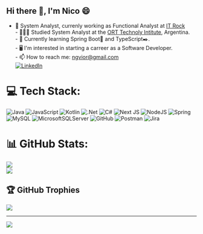 ## Hi there 👋, I'm Nico 😄
- 🔭 System Analyst, currenly working as Functional Analyst at [IT Rock](https://www.itrock.com.ar/)<br>- 👨🏻‍🎓 Studied System Analyst at the [ORT Technoly Intitute](https://www.ort.edu.ar/informacion-terciario), Argentina.<br>- 💭 Currently learning Spring Boot🌱 and TypeScript✒️.<br>- 🖥️ I'm interested in starting a carreer as a Software Developer.<br>- 📫 How to reach me: ngvior@gmail.com <br> [![LinkedIn](https://img.shields.io/badge/LinkedIn-%230077B5.svg?logo=linkedin&logoColor=white)](https://linkedin.com/in/nicolasgarciavior) 

# 💻 Tech Stack:
![Java](https://img.shields.io/badge/java-%23ED8B00.svg?style=for-the-badge&logo=openjdk&logoColor=white) ![JavaScript](https://img.shields.io/badge/javascript-%23323330.svg?style=for-the-badge&logo=javascript&logoColor=%23F7DF1E) ![Kotlin](https://img.shields.io/badge/kotlin-%237F52FF.svg?style=for-the-badge&logo=kotlin&logoColor=white) ![.Net](https://img.shields.io/badge/.NET-5C2D91?style=for-the-badge&logo=.net&logoColor=white) ![C#](https://img.shields.io/badge/c%23-%23239120.svg?style=for-the-badge&logo=csharp&logoColor=white) ![Next JS](https://img.shields.io/badge/Next-black?style=for-the-badge&logo=next.js&logoColor=white) ![NodeJS](https://img.shields.io/badge/node.js-6DA55F?style=for-the-badge&logo=node.js&logoColor=white) ![Spring](https://img.shields.io/badge/spring-%236DB33F.svg?style=for-the-badge&logo=spring&logoColor=white) ![MySQL](https://img.shields.io/badge/mysql-4479A1.svg?style=for-the-badge&logo=mysql&logoColor=white) ![MicrosoftSQLServer](https://img.shields.io/badge/Microsoft%20SQL%20Server-CC2927?style=for-the-badge&logo=microsoft%20sql%20server&logoColor=white) ![GitHub](https://img.shields.io/badge/github-%23121011.svg?style=for-the-badge&logo=github&logoColor=white) ![Postman](https://img.shields.io/badge/Postman-FF6C37?style=for-the-badge&logo=postman&logoColor=white) ![Jira](https://img.shields.io/badge/jira-%230A0FFF.svg?style=for-the-badge&logo=jira&logoColor=white)

# 📊 GitHub Stats:
![](https://github-readme-stats.vercel.app/api?username=ngvior18&theme=radical&hide_border=false&include_all_commits=false&count_private=false)<br/>
![](https://github-readme-stats.vercel.app/api/top-langs/?username=ngvior18&theme=radical&hide_border=false&include_all_commits=false&count_private=false&layout=compact)

## 🏆 GitHub Trophies
![](https://github-profile-trophy.vercel.app/?username=ngvior18&theme=radical&no-frame=false&no-bg=true&margin-w=4)

---
[![](https://visitcount.itsvg.in/api?id=ngvior18&icon=5&color=11)](https://visitcount.itsvg.in)

<!-- Proudly created with GPRM ( https://gprm.itsvg.in ) -->
